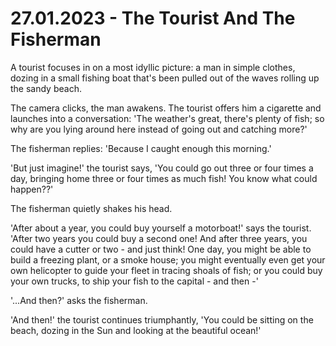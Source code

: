 # 27.01.2023 - The Tourist And The Fisherman

A tourist focuses in on a most idyllic picture: a man in simple clothes, dozing in a small fishing boat that's been pulled out of the waves rolling up the sandy beach.

The camera clicks, the man awakens. The tourist offers him a cigarette and launches into a conversation: 'The weather's great, there's plenty of fish; so why are you lying around here instead of going out and catching more?'

The fisherman replies: 'Because I caught enough this morning.'

'But just imagine!' the tourist says, 'You could go out three or four times a day, bringing home three or four times as much fish! You know what could happen??'

The fisherman quietly shakes his head.

'After about a year, you could buy yourself a motorboat!' says the tourist. 'After two years you could buy a second one! And after three years, you could have a cutter or two - and just think! One day, you might be able to build a freezing plant, or a smoke house; you might eventually even get your own helicopter to guide your fleet in tracing shoals of fish; or you could buy your own trucks, to ship your fish to the capital - and then -'

'...And then?' asks the fisherman.

'And then!' the tourist continues triumphantly, 'You could be sitting on the beach, dozing in the Sun and looking at the beautiful ocean!'
